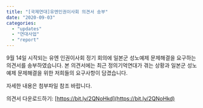 ```yaml
---
title: "[국제연대]유엔인권이사회 의견서 송부"
date: "2020-09-03"
categories: 
  - "updates"
  - "연대사업"
  - "report"
---
```


9월 14일 시작되는 유엔 인권이사회 정기 회의에 일본군 성노예제 문제해결을 요구하는 의견서를 송부하였습니다. 본 의견서에는 최근 정의기억연대가 겪는 상황과 일본군 성노예제 문제해결을 위한 저희들의 요구사항이 담겼습니다.

자세한 내용은 첨부파일 참조 바랍니다.

의견서 다운로드하기: [https://bit.ly/2QNoHkd](https://bit.ly/2QNoHkd)
